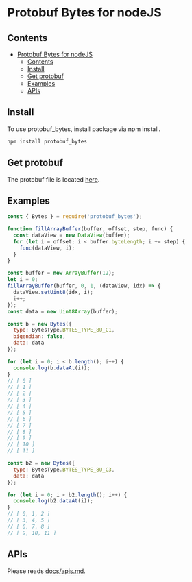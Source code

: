 # Protobuf Bytes for nodeJS

## Contents
- [Protobuf Bytes for nodeJS](#protobuf-bytes-for-nodejs)
  - [Contents](#contents)
  - [Install](#install)
  - [Get protobuf](#get-protobuf)
  - [Examples](#examples)
  - [APIs](#apis)

## Install

To use protobuf_bytes, install package via npm install.

```bash
npm install protobuf_bytes
```

## Get protobuf

The protobuf file is located [here](/protobuf_bytes/bytes.proto).

## Examples

```js
const { Bytes } = require('protobuf_bytes');

function fillArrayBuffer(buffer, offset, step, func) {
  const dataView = new DataView(buffer);
  for (let i = offset; i < buffer.byteLength; i += step) {
    func(dataView, i);
  }
}

const buffer = new ArrayBuffer(12);
let i = 0;
fillArrayBuffer(buffer, 0, 1, (dataView, idx) => {
  dataView.setUint8(idx, i);
  i++;
});
const data = new Uint8Array(buffer);

const b = new Bytes({
  type: BytesType.BYTES_TYPE_8U_C1,
  bigendian: false,
  data: data
});

for (let i = 0; i < b.length(); i++) {
  console.log(b.dataAt(i));
}
// [ 0 ]
// [ 1 ]
// [ 2 ]
// [ 3 ]
// [ 4 ]
// [ 5 ]
// [ 6 ]
// [ 7 ]
// [ 8 ]
// [ 9 ]
// [ 10 ]
// [ 11 ]

const b2 = new Bytes({
  type: BytesType.BYTES_TYPE_8U_C3,
  data: data
});

for (let i = 0; i < b2.length(); i++) {
  console.log(b2.dataAt(i));
}
// [ 0, 1, 2 ]
// [ 3, 4, 5 ]
// [ 6, 7, 8 ]
// [ 9, 10, 11 ]
```

## APIs

Please reads [docs/apis.md](/protobuf_bytes/js/docs/apis.md).
